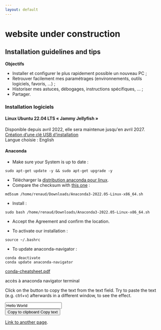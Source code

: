 ```yaml
---
layout: default
---
```


# **website under construction**

## Installation guidelines and tips

**Objectifs** 
- Installer et configurer le plus rapidement possible un nouveau PC ;  
- Retrouver facilement mes paramétrages (environnements, outils logiciels, favoris, ...) ;  
- Historiser mes astuces, débogages, instructions spécifiques, ... ;  
- Partager.
    
### Installation logiciels
#### Linux Ubuntu 22.04 LTS « Jammy Jellyfish »
Disponible depuis avril 2022, elle sera maintenue jusqu'en avril 2027.  
[Création d’une clé USB d’installation](https://www.windows8facile.fr/creer-cle-usb-ubuntu-22-lts-desktop/)  
Langue choisie : English  

#### Anaconda
- Make sure your System is up to date : 
```shell
sudo apt-get update -y && sudo apt-get upgrade -y
```
- Télécharger la [distribution anaconda pour linux]([./another-page.html](https://www.anaconda.com/products/distribution#linux)).
- Compare the checksum with [this one](https://docs.anaconda.com/anaconda/install/hashes/) :
```shell
md5sum /home/renaud/Downloads/Anaconda3-2022.05-Linux-x86_64.sh
```

- Install : 
```shell
sudo bash /home/renaud/Downloads/Anaconda3-2022.05-Linux-x86_64.sh
```

- Accept the Agreement and confirm the location.
    
- To activate our installation :
```shell
source ~/.bashrc
```

- To update anaconda-navigator :
```shell
conda deactivate
conda update anaconda-navigator
```
[conda-cheatsheet.pdf](https://docs.conda.io/projects/conda/en/4.6.0/_downloads/52a95608c49671267e40c689e0bc00ca/conda-cheatsheet.pdf)

accès à anaconda navigator terminal

<p>Click on the button to copy the text from the text field. Try to paste the text (e.g. ctrl+v) afterwards in a different window, to see the effect.</p>

<input type="text" value="Hello World" id="myInput">

<div class="tooltip">
<button onclick="myFunction()" onmouseout="outFunc()">
  <span class="tooltiptext" id="myTooltip">Copy to clipboard</span>
  Copy text
  </button>
</div>

<script>
function myFunction() {
  var copyText = document.getElementById("myInput");
  copyText.select();
  copyText.setSelectionRange(0, 99999);
  navigator.clipboard.writeText(copyText.value);
  
  var tooltip = document.getElementById("myTooltip");
  tooltip.innerHTML = "Copied: " + copyText.value;
}

function outFunc() {
  var tooltip = document.getElementById("myTooltip");
  tooltip.innerHTML = "Copy to clipboard";
}
</script>

[Link to another page](./another-page.html).

